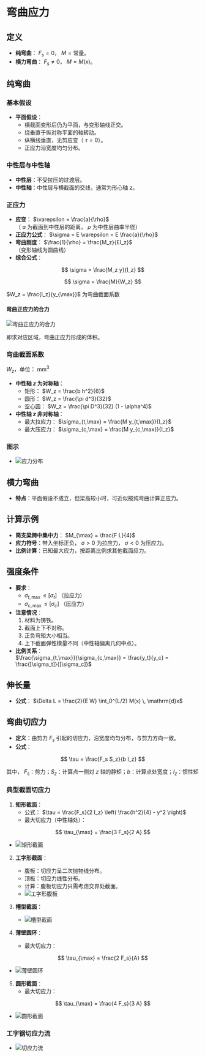 # 弯曲应力

## 定义

- **纯弯曲**： $F_s = 0$， $M = \text{常量}$。
- **横力弯曲**： $F_s \neq 0$， $M = M(x)$。

## 纯弯曲

### **基本假设**

- **平面假设**：
  - 横截面变形后仍为平面，与变形轴线正交。
  - 绕垂直于纵对称平面的轴转动。
  - 纵横线垂直，无剪应变（ $\tau = 0$）。
  - 正应力沿宽度均匀分布。

### **中性层与中性轴**

- **中性层**：不受拉压的过渡层。
- **中性轴**：中性层与横截面的交线，通常为形心轴 $z$。

### **正应力**

- **应变**： $\varepsilon = \frac{a}{\rho}$  
  （ $a$ 为截面到中性层的距离， $\rho$ 为中性层曲率半径）
- **正应力公式**： $\sigma = E \varepsilon = E \frac{a}{\rho}$
- **弯曲刚度**： $\frac{1}{\rho} = \frac{M_z}{EI_z}$  
  （变形轴线为圆曲线）
- **综合公式**：

$$
\sigma = \frac{M_z y}{I_z}
$$

$$
\sigma = \frac{M}{W_z}
$$

$W_z = \frac{I_z}{y_{\max}}$ 为弯曲截面系数

#### **弯曲正应力的合力**

![弯曲正应力的合力](./images/弯曲正应力的合力.png)

即求对应区域，弯曲正应力形成的体积。

### 弯曲截面系数

$W_z$，单位： $\mathrm{mm^3}$

- **中性轴 $z$ 为对称轴**：
  - 矩形： $W_z = \frac{b h^2}{6}$
  - 圆形： $W_z = \frac{\pi d^3}{32}$
  - 空心圆： $W_z = \frac{\pi D^3}{32} (1 - \alpha^4)$
- **中性轴 $z$ 非对称轴**：
  - 最大拉应力： $\sigma_{t,\max} = \frac{M y_{t,\max}}{I_z}$
  - 最大压应力： $\sigma_{c,\max} = \frac{M y_{c,\max}}{I_z}$

### **图示**

- ![应力分布](images/应力在截面上的分布.png)

## 横力弯曲

- **特点**：平面假设不成立，但梁高较小时，可近似按纯弯曲计算正应力。

## 计算示例

- **简支梁跨中集中力**： $M_{\max} = \frac{F L}{4}$
- **应力符号**：带入坐标正负， $\sigma > 0$ 为拉应力， $\sigma < 0$ 为压应力。
- **比例计算**：已知最大应力，按距离比例求其他截面应力。

## 强度条件

- **要求**：
  - $\sigma_{t,\max} \leq [\sigma_t]$ （拉应力）
  - $\sigma_{c,\max} \leq [\sigma_c]$ （压应力）
- **注意情况**：
  1. 材料为铸铁。
  2. 截面上下不对称。
  3. 正负弯矩大小相当。
  4. 上下截面弹性模量不同（中性轴偏离几何中点）。
- **比例关系**：  
  $\frac{\sigma_{t,\max}}{\sigma_{c,\max}} = \frac{y_t}{y_c} = \frac{[\sigma_t]}{[\sigma_c]}$

## 伸长量

- **公式**： $\Delta L = \frac{2}{E W} \int_0^{L/2} M(x) \, \mathrm{d}x$

## 弯曲切应力

- **定义**：由剪力 $F_s$ 引起的切应力，沿宽度均匀分布，与剪力方向一致。
- **公式**：

$$
\tau = \frac{F_s S_z}{b I_z}
$$

其中， $F_s$：剪力；$S_z$：计算点一侧对 $z$ 轴的静矩；$b$：计算点处宽度；$I_z$：惯性矩

### **典型截面切应力**

1. **矩形截面**：
   - 公式： $\tau = \frac{F_s}{2 I_z} \left( \frac{h^2}{4} - y^2 \right)$
   - 最大切应力（中性轴处）：

$$
\tau_{\max} = \frac{3 F_s}{2 A}
$$

- ![矩形截面](images/弯曲应力_矩形截面.png)

2. **工字形截面**：
   - 腹板：切应力呈二次抛物线分布。
   - 顶板：切应力线性分布。
   - 计算：腹板切应力只需考虑交界处截面。
   - ![工字形腹板](images/弯曲应力_工字腹板截面.png)

3. **槽型截面**：
   - ![槽型截面](images/弯曲应力_槽型截面.png)

4. **薄壁圆环**：
   - 最大切应力：

$$
\tau_{\max} = \frac{2 F_s}{A}
$$

- ![薄壁圆环](images/弯曲应力_薄壁圆环截面.png)

5. **圆形截面**：
   - 最大切应力：

$$
\tau_{\max} = \frac{4 F_s}{3 A}
$$

- ![圆形截面](images/弯曲应力_圆截面.png)

### **工字钢切应力流**

- ![切应力流](images/切应力流.png)
